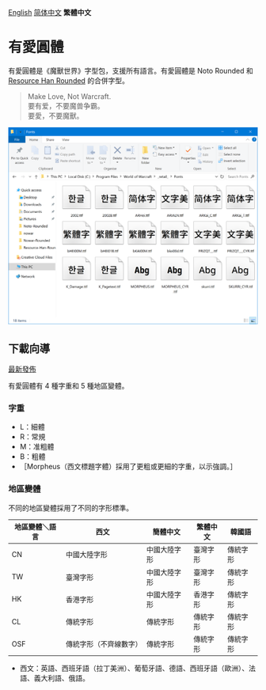 [English](README.md) [简体中文](README-Hans.md) **繁體中文**

# 有愛圓體

有愛圓體是《魔獸世界》字型包，支援所有語言。有愛圓體是 Noto Rounded 和 [Resource Han Rounded](https://github.com/CyanoHao/Resource-Han-Rounded) 的合併字型。

> Make Love, Not Warcraft.<br>
> 要有爱，不要魔兽争霸。<br>
> 要愛，不要魔獸。

![預覽](preview.png)

## 下載向導

[最新發佈](https://github.com/CyanoHao/Nowar-Rounded/releases)

有愛圓體有 4 種字重和 5 種地區變體。

### 字重

* L：細體
* R：常規
* M：准粗體
* B：粗體
* ［Morpheus（西文標題字體）採用了更粗或更細的字重，以示強調。］

### 地區變體

不同的地區變體採用了不同的字形標準。

| 地區變體＼語言 | 西文                  | 簡體中文     | 繁體中文 | 韓國語   |
| -------------- | --------------------- | ------------ | -------- | -------- |
| CN             | 中國大陸字形          | 中國大陸字形 | 臺灣字形 | 傳統字形 |
| TW             | 臺灣字形              | 中國大陸字形 | 臺灣字形 | 傳統字形 |
| HK             | 香港字形              | 中國大陸字形 | 香港字形 | 傳統字形 |
| CL             | 傳統字形              | 傳統字形     | 傳統字形 | 傳統字形 |
| OSF            | 傳統字形（不齊線數字）| 傳統字形     | 傳統字形 | 傳統字形 |

* 西文：英語、西班牙語（拉丁美洲）、葡萄牙語、德語、西班牙語（歐洲）、法語、義大利語、俄語。
